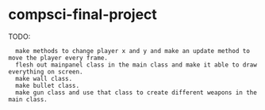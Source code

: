 # compsci-final-project
TODO: 
      
      make methods to change player x and y and make an update method to move the player every frame.
      flesh out mainpanel class in the main class and make it able to draw everything on screen.
      make wall class.
      make bullet class.
      make gun class and use that class to create different weapons in the main class.
